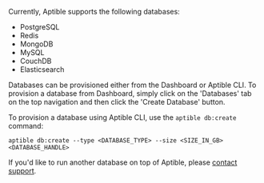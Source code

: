 Currently, Aptible supports the following databases:

* PostgreSQL
* Redis
* MongoDB
* MySQL
* CouchDB
* Elasticsearch

Databases can be provisioned either from the Dashboard or Aptible CLI.  To provision a database from Dashboard, simply click on the 'Databases' tab on the top navigation and then click the 'Create Database' button.

To provision a database using Aptible CLI, use the `aptible db:create` command:

```
aptible db:create --type <DATABASE_TYPE> --size <SIZE_IN_GB> <DATABASE_HANDLE>
```

If you'd like to run another database on top of Aptible, please [contact support](https://aptible.zendesk.com/hc/en-us/requests/new).
